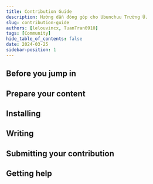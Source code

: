 ```yaml
---
title: Contribution Guide
description: Hướng dẫn đóng góp cho Ubunchuu Trường Ú.
slug: contribution-guide
authors: [lelouvincx, TuanTran0910]
tags: [Community]
hide_table_of_contents: false
date: 2024-03-25
sidebar-position: 1
---
```


## Before you jump in

## Prepare your content

## Installing

## Writing

## Submitting your contribution

## Getting help